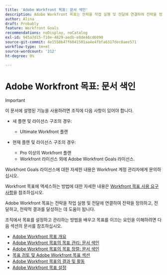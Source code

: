 ```yaml
---
title: 'Adobe Workfront 목표: 문서 색인'
description: Adobe Workfront 목표는 전략을 작업 실행 및 전달에 연결하여 전략을 정의하고, 전달하고, 전략적 결과를 달성하는 데 도움이 됩니다. 다음 섹션의 문서를 참조하여 조직의 목표를 설정하고 관리하는 방법을 학습하고 목표를 이끄는 요인을 파악하십시오.
author: Alina
draft: Probably
feature: Workfront Goals
recommendations: noDisplay, noCatalog
exl-id: 945a7d15-f10e-4829-aedb-e0de46cd6090
source-git-commit: 4e1558b47f6041501aa4e4fbfa6317dec8aee571
workflow-type: tm+mt
source-wordcount: '212'
ht-degree: 0%

---
```


# Adobe Workfront 목표: 문서 색인

<!--Audited: 04/2025-->

>[!IMPORTANT]
>
>이 문서에 설명된 기능을 사용하려면 조직에 다음 사항이 있어야 합니다.
>
>* 새 플랜 및 라이선스 구조의 경우:
>
>   * Ultimate Workfront 플랜
>    
>* 현재 플랜 및 라이선스 구조의 경우:
>
>   * Pro 이상의 Workfront 플랜
>   * Workfront 라이선스 외에 Adobe Workfront Goals 라이선스.
>
>Workfront Goals 라이선스에 대한 자세한 내용은 Workfront 계정 관리자에게 문의하십시오.
> 
>Workfront 목표에 액세스하는 방법에 대한 자세한 내용은 [Workfront 목표 사용 요구 사항](/help/quicksilver/workfront-goals/goal-management/access-needed-for-wf-goals.md)을 참조하십시오.


Adobe Workfront 목표는 전략을 작업 실행 및 전달에 연결하여 전략을 정의하고, 전달하고, 전략적 결과를 달성하는 데 도움이 됩니다.

조직에서 목표를 설정하고 관리하는 방법을 배우고 목표를 이끄는 요인을 이해하려면 다음 섹션의 문서를 참조하십시오.

* [Adobe Workfront 목표 개요](../workfront-goals/goal-management/wf-goals-overview.md)
* [Adobe Workfront 목표의 목표 관리: 문서 색인](../workfront-goals/goal-management/goal-management.md)
* [Adobe Workfront 목표의 목표 정렬: 문서 색인](../workfront-goals/goal-alignment/goal-alignment.md)
* [목표 검토 및 Adobe Workfront 목표 섹션](../workfront-goals/goal-review-and-workfront-goals-sections/goal-review-wf-goals-sections.md)
* [Adobe Workfront 목표의 결과 및 활동](../workfront-goals/results-and-activities/results-and-activities.md)
* [Adobe Workfront 목표 설정](../workfront-goals/workfront-goals-settings/wf-goals-settings.md)

<!--
<li>Tips, tricks, and troubleshooting for Workfront Goals (might come after GA)</li>
-->


